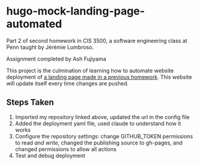 # hugo-mock-landing-page-automated

Part 2 of second homework in CIS 3500, a software engineering class at Penn taught by Jérémie Lumbroso.

Assignment completed by Ash Fujiyama

This project is the culmination of learning how to automate website deployment of [a landing page made in a previous homework](https://github.com/ashfujiyama/hugo-mock-landing-page).  This website will update itself every time changes are pushed.

## Steps Taken

1. Imported my repository linked above, updated the url in the config file
2. Added the deployment yaml file, used claude to understand how it works
3. Configure the repository settings: change GITHUB_TOKEN permissions to read *and write*, changed the publishing source to gh-pages, and changed permissions to allow all actions
4. Test and debug deployment
